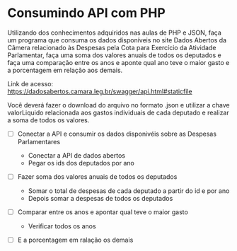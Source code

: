 # Consumindo API com PHP


Utilizando dos conhecimentos adquiridos nas aulas de PHP e JSON, faça um
programa que consuma os dados disponíveis no site Dados Abertos da Câmera relacionado
às Despesas pela Cota para Exercício da Atividade Parlamentar, faça uma soma dos
valores anuais de todos os deputados e faça uma comparação entre os anos e aponte qual
ano teve o maior gasto e a porcentagem em relação aos demais.

Link de acesso: https://dadosabertos.camara.leg.br/swagger/api.html#staticfile

Você deverá fazer o download do arquivo no formato .json e utilizar a chave valorLiquido
relacionada aos gastos individuais de cada deputado e realizar a soma de todos os valores.

- [ ] Conectar a API e consumir os dados disponivéis sobre as Despesas Parlamentares
  - Conectar a API de dados abertos
  - Pegar os ids dos deputados por ano

- [ ] Fazer soma dos valores anuais de todos os deputados
  -  Somar o total de despesas de cada deputado a partir do id e por ano
  -  Depois somar a despesas de todos os deputados
- [ ] Comparar entre os anos e apontar qual teve o maior gasto
  - Verificar todos os anos 
- [ ] E a porcentagem em ralação os demais

